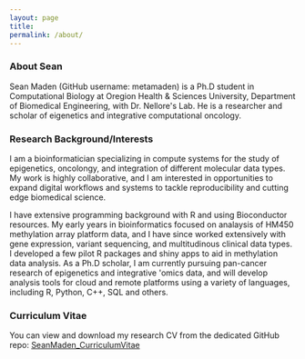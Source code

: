 ```yaml
---
layout: page
title: 
permalink: /about/
---
```

###

### About Sean

Sean Maden (GitHub username: metamaden) is a Ph.D student in Computational Biology at Oregion Health & Sciences University, Department of Biomedical Engineering, with Dr. Nellore's Lab. He is a researcher and scholar of eigenetics and integrative computational oncology.

### Research Background/Interests

I am a bioinformatician specializing in compute systems for the study of epigenetics, oncolongy, and integration of different molecular data types. My work is highly collaborative, and I am interested in opportunities to expand digital workflows and systems to tackle reproducibility and cutting edge biomedical science.

I have extensive programming background with R and using Bioconductor resources. My early years in bioinformatics focused on analaysis of HM450 methylation array platform data, and I have since worked extensively with gene expression, variant sequencing, and multitudinous clinical data types. I developed a few pilot R packages and shiny apps to aid in methylation data analysis. As a Ph.D scholar, I am currently pursuing pan-cancer research of epigenetics and integrative 'omics data, and will develop analysis tools for cloud and remote platforms using a variety of languages, including R, Python, C++, SQL and others.

### Curriculum Vitae
You can view and download my research CV from the dedicated GitHub repo: [SeanMaden_CurriculumVitae](https://github.com/metamaden/CV_repo/blob/master/CV_SeanMaden_2018_revised.pdf)

